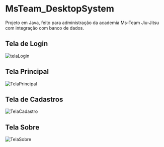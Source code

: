 # MsTeam_DesktopSystem
 Projeto em Java, feito para administração da academia Ms-Team Jiu-Jitsu com integração com banco de dados.
 
 ## Tela de Login
 ![telaLogin](https://user-images.githubusercontent.com/71332818/127786604-e61b1a66-f4db-4a24-973b-669c5806d466.png)
## Tela Principal
![TelaPrincipal](https://user-images.githubusercontent.com/71332818/128064219-6201efe5-aca8-4f5e-a908-bbc2f20c75c7.png)

## Tela de Cadastros
![TelaCadastro](https://user-images.githubusercontent.com/71332818/128064251-240a04d1-092b-4e50-b0fb-7c7a75d91145.png)

## Tela Sobre
![TelaSobre](https://user-images.githubusercontent.com/71332818/128064282-e2f9e69f-11b6-479e-bccb-0e2cd0206194.png)



